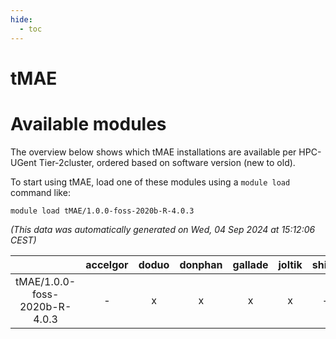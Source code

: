 ```yaml
---
hide:
  - toc
---
```


tMAE
====

# Available modules


The overview below shows which tMAE installations are available per HPC-UGent Tier-2cluster, ordered based on software version (new to old).

To start using tMAE, load one of these modules using a `module load` command like:

```shell
module load tMAE/1.0.0-foss-2020b-R-4.0.3
```

*(This data was automatically generated on Wed, 04 Sep 2024 at 15:12:06 CEST)*  

| |accelgor|doduo|donphan|gallade|joltik|shinx|skitty|
| :---: | :---: | :---: | :---: | :---: | :---: | :---: | :---: |
|tMAE/1.0.0-foss-2020b-R-4.0.3|-|x|x|x|x|-|x|
